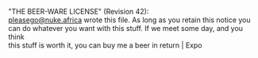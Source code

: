 "THE BEER-WARE LICENSE" (Revision 42):<br/>
<pleasego@nuke.africa> wrote this file. As long as you retain this notice you<br/>
can do whatever you want with this stuff. If we meet some day, and you think<br/>
this stuff is worth it, you can buy me a beer in return | Expo<br/>

